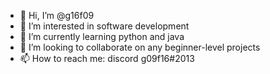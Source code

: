 - 👋 Hi, I’m @g16f09
- 👀 I’m interested in software development
- 🌱 I’m currently learning python and java
- 💞️ I’m looking to collaborate on any beginner-level projects
- 📫 How to reach me: discord g09f16#2013

<!---
g16f09/g16f09 is a ✨ special ✨ repository because its `README.md` (this file) appears on your GitHub profile.
You can click the Preview link to take a look at your changes.
--->
